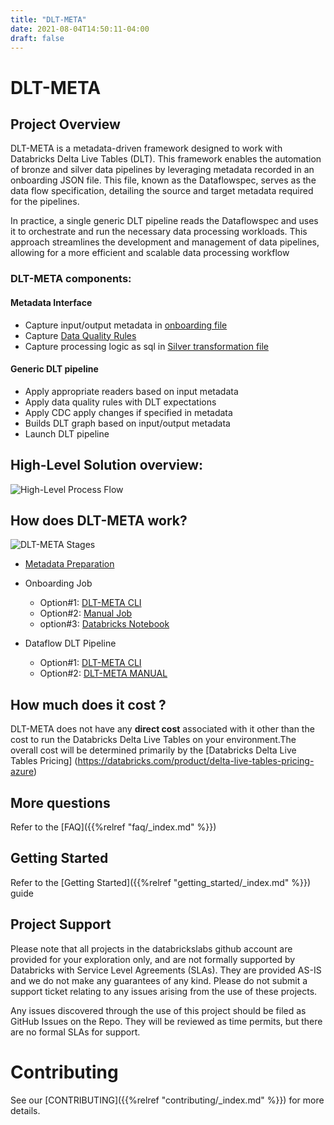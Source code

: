 ```yaml
---
title: "DLT-META"
date: 2021-08-04T14:50:11-04:00
draft: false
---
```


# DLT-META 

## Project Overview
DLT-META is a metadata-driven framework designed to work with Databricks Delta Live Tables (DLT). This framework enables the automation of bronze and silver data pipelines by leveraging metadata recorded in an onboarding JSON file. This file, known as the Dataflowspec, serves as the data flow specification, detailing the source and target metadata required for the pipelines.

In practice, a single generic DLT pipeline reads the Dataflowspec and uses it to orchestrate and run the necessary data processing workloads. This approach streamlines the development and management of data pipelines, allowing for a more efficient and scalable data processing workflow

### DLT-META components:

#### Metadata Interface 
- Capture input/output metadata in [onboarding file](https://github.com/databrickslabs/dlt-meta/blob/main/examples/onboarding.json)
- Capture [Data Quality Rules](https://github.com/databrickslabs/dlt-meta/tree/main/examples/dqe/customers/bronze_data_quality_expectations.json)
- Capture  processing logic as sql in [Silver transformation file](https://github.com/databrickslabs/dlt-meta/blob/main/examples/silver_transformations.json)

#### Generic DLT pipeline
- Apply appropriate readers based on input metadata
- Apply data quality rules with DLT expectations 
- Apply CDC apply changes if specified in metadata
- Builds DLT graph based on input/output metadata
- Launch DLT pipeline

## High-Level Solution overview:
![High-Level Process Flow](/images/solutions_overview.png)

## How does DLT-META work?
![DLT-META Stages](/images/dlt-meta_stages.png)
- [Metadata Preparation](https://databrickslabs.github.io/dlt-meta/getting_started/metadatapreperation/)
- Onboarding Job
    - Option#1: [DLT-META CLI](https://databrickslabs.github.io/dlt-meta/getting_started/dltmeta_cli/#onboardjob)
    - Option#2: [Manual Job](https://databrickslabs.github.io/dlt-meta/getting_started/dltmeta_manual/#onboardjob)
    - option#3: [Databricks Notebook](https://databrickslabs.github.io/dlt-meta/getting_started/dltmeta_manual/#option2-databricks-notebook)

- Dataflow DLT Pipeline
    - Option#1: [DLT-META CLI](https://databrickslabs.github.io/dlt-meta/getting_started/dltmeta_cli/#dataflow-dlt-pipeline)
    - Option#2: [DLT-META MANUAL](https://databrickslabs.github.io/dlt-meta/getting_started/dltmeta_manual/#dataflow-dlt-pipeline)


## How much does it cost ?
DLT-META does not have any **direct cost** associated with it other than the cost to run the Databricks Delta Live Tables 
on your environment.The overall cost will be determined primarily by the [Databricks Delta Live Tables Pricing] (https://databricks.com/product/delta-live-tables-pricing-azure)


## More questions
Refer to the [FAQ]({{%relref "faq/_index.md" %}})

## Getting Started
Refer to the  [Getting Started]({{%relref "getting_started/_index.md" %}}) guide

## Project Support
Please note that all projects in the databrickslabs github account are provided for your 
exploration only, and are not formally supported by Databricks with Service Level Agreements (SLAs).
They are provided AS-IS and we do not make any guarantees of any kind.
Please do not submit a support ticket relating to any issues arising from the use of these projects.

Any issues discovered through the use of this project should be filed as GitHub Issues on the Repo.
They will be reviewed as time permits, but there are no formal SLAs for support.


# Contributing 
See our [CONTRIBUTING]({{%relref "contributing/_index.md" %}}) for more details.
